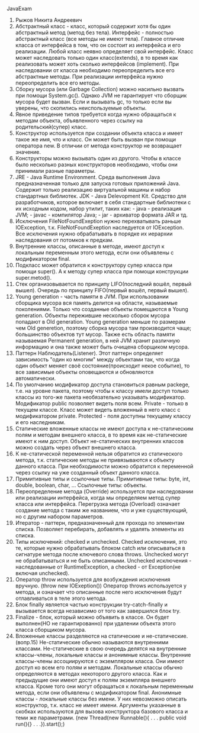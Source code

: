JavaExam
1. Рыжов Никита Андреевич
2. Абстрактный класс - класс, который содержит хотя бы один абстрактный метод (метод без тела). 
Интерфейс - полностью абстрактный класс (все методы не имеют тела). 
Главное отличие класса от интерфейса в том, что он состоит из интерфейса и его реализации. Любой класс неявно определяет свой интерфейс. Класс может наследовать только один класс(extends), в то время как реализовать может хоть сколько интерфейсов (implement). При наследовании от класса необходимо переопределить все его абстрактные методы. При реализации интерфейса нужно переопределить все его методы.
3. Сборку мусора (или Garbage Collection) можно насильно вызвать при помощи System.gc(). Однако JVM не гарантирует что сборщик мусора будет вызван. Если и вызывать gc, то только если вы уверены, что скопились неиспользуемые объекты.
4. Явное приведение типов требуется когда нужно обращаться к методам объекта, объявленного через ссылку на родительский(супер) класс. 
5. Конструктор используется при создании объекта класса и имеет такое же имя, что и класс. Он может быть вызван при помощи оператора new. В отличии от метода конструктор не возвращает значение.
6. Конструкторы можно вызывать один из другого. Чтобы в классе было несколько разных конструкторов необходимо, чтобы они принимали разные параметры.
7. JRE - Java Runtime Environment. Среда выполнения Java предназначенная только для запуска готовых приложений Java. Содержит только реализацию виртуальной машины и набор стандартных библиотек.
JDK - Java Delevopment Kit. Средство для разработчиков, которое включает в себя стандартные библиотеки с их исходным кодом, набор утилит, таких как: - java - реализация JVM; - javac - компилятор Java; - jar - архиватор формата JAR и тд.
8. Исключения FileNotFoundExeption нужно перехватывать раньше IOException, т.к. FileNotFoundExeption наследуется от IOException. Все исключения нужно обрабатывать в порядке их иерархии наследования от потомков к предкам.
9. Внутренние классы, описанные в методе, имеют доступ к локальным переменным этого метода, если они объявлены с модификатором final.
10. Подкласс может обратится к конструктору супер класса при помощи super(). А к методу супер класса при помощи конструкции super.metod().
11. Стек организовывается по принципу LIFO(последний вошёл, первый вышел). Очередь по принципу FIFO(первый вошёл, первый вышел).
12. Young generation - часть памяти в JVM. 
При использовании сборщика мусора вся память делится на области, называемые поколениями. Только что созданные объекты помещаются в Young generation. Объекты пережившие несколько сборок мусора попадают в Old generation.
Young generation меньше по размерам чем Old generetion, поэтому сборка мусора там производится чаще; большинство объектов тут мусор.
Также есть область памяти называемая Permanent generation, в ней JVM хранит различную информацию и она также может быть очищена сборщиком мусора.
13. Паттерн Наблюдатель(Listener).
Этот паттерн определяет зависимость "один ко многим" между объектами так, что когда один объект меняет своё состояние(происходит некое событие), то все зависимые объекты оповещаются и обновляются автоматически.
14. По умолчанию модификатор доступа становиться равным packege, т.е. на уровне пакета, поэтому чтобы к классу имели доступ только классы из того-же пакета необязательно указывать модификатор.
Модификатор public позволяет видеть поля всем.
Private - только в текущем классе. Класс может видеть вложенный в него класс с модификатором private.
Protected - поля доступны текущему классу и его наследникам.
15. Статические вложенные классы не имеют доступа к не-статическим полям и методам внешнего класса, в то время как не-статические имеют к ним доступ. Объект не-статических внутренних классов можно создать через объект внешнего класса.
16. К не-статической переменной нельзя обратится из статического метода, т.к. статические методы не привязываются к объекту данного класса. При необходимости можно обратится к переменной через ссылку на уже созданный объект данного класса.
17. Примитивные типы и ссылочные типы.
Примитивные типы: byte, int, double, boolean, char, ...
Ссылочные типы: объекты.
18. Переопределение метода (Override) используется при наследовании или реализации интерфейса, когда мы определяем метод супер класса или интерфейса. 
Перегрузка метода (Overload) означает создание метода с таким же названием, что и уже существующий, но с другим набором параметров.
19. Итератор - паттерн, предназначенный для прохода по элементам списка. Позволяет перебирать, добавлять и удалять элементы из списка.
20. Типы исключений: checked и unchecked.
Checked исключения, это те, которые нужно обрабатывать блоком catch или описываться в сигнатуре метода после ключевого слова throws. 
Unchecked могут не обрабатываться и не быть описанными.
Unchecked исключения  - наследованные от RuntimeException, а checked - от Exception(не включая unchecked).
21. Оператор throw используется для возбуждения исключения вручную. (throw new IOExeption())
Оператор throws используется у метода, и означает что описанные после него исключения будут отлавливаться в теле этого метода.
22. Блок finally является частью конструкции try-catch-finally и вызывается всегда независимо от того как завершился блок try.
23. Finalize - блок, который можно объявить в классе. Он будет выполнен(НО не гарантированно) при удалении объекта этого класса сборщиком мусора.
24. Вложенные классы разделяются на статические и не-статические. (вопр.15)
Не-статические обычно называются внутренними классами. 
Не-статические в свою очередь делятся на внутренние классы-члены, локальные классы и анонимные классы.
Внутренние классы-члены ассоциируются с экземпляром класса. Они имеют доступ ко всем его полям и методам.
Локальные классы обычно определяются в методах некоторого другого класса. Как и предыдущие они имеют доступ к полям экземпляра внешнего класса. Кроме того они могут обращаться к локальным переменным метода, если они объявлены с модификатором final.
Анонимные классы - локальные классы без имени. У них невозможно описать конструктор, т.к. класс не имеет имени. Аргументы указанные в скобках используются для вызова конструктора базового класса и теми же параметрами. (new Thread(new Runnable(){ . . . public void run(){} . . .}).start();)

